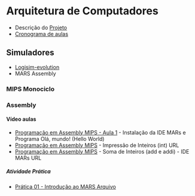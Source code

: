 # Arquitetura de Computadores

- Descrição do [Projeto](projeto/Projeto.md/)
- [Cronograma de aulas](cronograma.md)

## Simuladores
- [Logisim-evolution](https://www.cs.cornell.edu/courses/cs3410/2018sp/logisim/logisim-evolution.jar)
- MARS Assembly
  

### MIPS Monociclo


<!--
Green Card MIPS Arquivo
Vídeo aula
Arquitetura de Computadores - Introdução a arquitetura MIPS Página
Playlist: MIPS Datapath URL
Arquitetura de Computadores - Bloco Operativo do MIPS Monociclo Página
Leitura Recomendada

    "Organização e Projeto de Computadores: A interface hardware/software" - Tradução da 5ª edição, de David A. Patterson e John L. Hennessy:
        Capítulo 2: "Instruções: Linguagem do Computador" - Este capítulo aborda os conceitos fundamentais de instruções de máquina, formatos de instrução e codificação, o que é essencial para entender a organização da memória e o projeto de arquiteturas de computadores como a Lobo-Guará.
        Capítulo 3: "Aritmética do Computador" - Embora focado em operações aritméticas, este capítulo também oferece insights sobre a implementação de operações na ULA, o que pode ser relevante para o projeto da arquitetura Lobo-Guará.
    "Arquitetura e Organização de Computadores" - William Stallings, 8ª edição:
        Capítulo 9: "Estrutura e Função do Processador" - Este capítulo detalha o funcionamento interno dos processadores, incluindo a organização dos registradores e a execução de instruções, o que pode te ajudar a entender melhor o design da arquitetura Lobo-Guará.
        Capítulo 10: "Considerações sobre o Conjunto de Instruções" - Esse capítulo discute diferentes aspectos dos conjuntos de instruções, como formatos de instrução e tipos de operações, o que é fundamental para o projeto dos formatos de instrução da Lobo-Guará.

    "Organização e Projeto de Computadores: A interface hardware/software" - Tradução da 5ª edição, de David A. Patterson e John L. Hennessy:
        Capítulo 4: "O Processador" - Este capítulo aborda detalhadamente a implementação do caminho de dados e do bloco de controle em uma arquitetura de computadores, usando o MIPS como exemplo. Ele cobre conceitos como ciclos de instrução, implementação de instruções R, I e J, e a lógica do bloco de controle.
    "Arquitetura e Organização de Computadores" - William Stallings, 8ª edição:
        Capítulo 1: "Fundamentos de Arquitetura de Computadores" - Este é um capítulo introdutório, que oferece uma visão geral útil dos conceitos básicos de arquitetura de computadores, incluindo o papel do ciclo do relógio.
        Capítulo 11: "A Organização do Computador Central" - Este capítulo explora a organização interna de um processador, incluindo o bloco operacional (unidade de lógica e aritmética, registradores, etc.) e o bloco de controle (decodificação de instruções, sinais de controle, etc.).
        Capítulo 12: "Microarquitetura do Computador" - Embora focado na microarquitetura, este capítulo também oferece insights relevantes sobre a implementação do bloco operacional e do bloco de controle em diferentes níveis de design.

Restrito Disponível a partir de 20 março 2024, 09:00 AM (escondido caso contrário)
Exercícios

Atividade Prática
Prática 02: Introdução ao Logisim-evolution URL
Tarefa implementação do datapaph do MIPS
Aberto: quarta-feira, 3 abr 2024, 00:00

Use esta tarefa para armazenar sua implementação do datapaph do MIPS
Atividades Relacionadas ao Projeto
Projeto - Organização da memória Tarefa
Projeto de Formatos de Instrução para a Arquitetura Lobo-Guará Tarefa
Desenvolvimento do Diagrama do Caminho de Dados do Processador Tarefa
Projeto - Desenvolvimento do Diagrama Interno da ULA Tarefa
Projeto - Implementação da ULA no Logisim Evolution Tarefa
Projeto - Teste das Instruções e Comportamento com Múltiplas Instruções
-->

### Assembly

#### Vídeo aulas
- [Programação em Assembly MIPS - Aula 1](https://youtu.be/XtznbGfyd1o) - Instalação da IDE MARs e Programa Olá, mundo! (Hello World) 
- [Programação em Assembly MIPS](https://youtu.be/cfHK3xv4tYc?si=EaAS0Wjco6jrdGin) - Impressão de Inteiros (int) URL
- [Programação em Assembly MIPS](https://youtu.be/h5tas4VkkDM?si=9DdZ1BB9ZBWf8bmK) - Soma de Inteiros (add e addi) - IDE MARs URL

##### Atividade Prática
- [Prática 01 - Introdução ao MARS Arquivo](labs/LAB01-MARS.md)